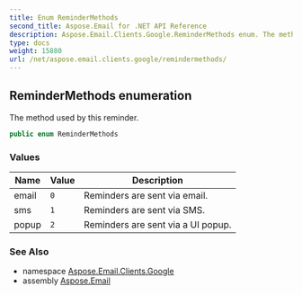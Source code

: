 ```yaml
---
title: Enum ReminderMethods
second_title: Aspose.Email for .NET API Reference
description: Aspose.Email.Clients.Google.ReminderMethods enum. The method used by this reminder
type: docs
weight: 15880
url: /net/aspose.email.clients.google/remindermethods/
---
```

## ReminderMethods enumeration

The method used by this reminder.

```csharp
public enum ReminderMethods
```

### Values

| Name | Value | Description |
| --- | --- | --- |
| email | `0` | Reminders are sent via email. |
| sms | `1` | Reminders are sent via SMS. |
| popup | `2` | Reminders are sent via a UI popup. |

### See Also

* namespace [Aspose.Email.Clients.Google](../../aspose.email.clients.google/)
* assembly [Aspose.Email](../../)


